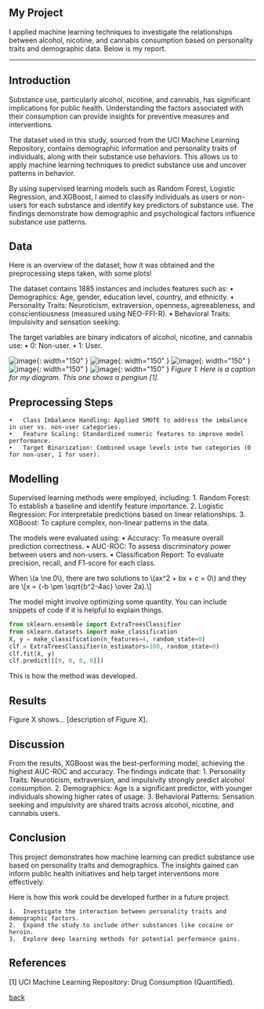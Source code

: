 <script id="MathJax-script" async src="https://cdn.jsdelivr.net/npm/mathjax@3/es5/tex-mml-chtml.js"></script>

## My Project

I applied machine learning techniques to investigate the relationships between alcohol, nicotine, and cannabis consumption based on personality traits and demographic data. Below is my report.

***

## Introduction 

Substance use, particularly alcohol, nicotine, and cannabis, has significant implications for public health. Understanding the factors associated with their consumption can provide insights for preventive measures and interventions.

The dataset used in this study, sourced from the UCI Machine Learning Repository, contains demographic information and personality traits of individuals, along with their substance use behaviors. This allows us to apply machine learning techniques to predict substance use and uncover patterns in behavior.

By using supervised learning models such as Random Forest, Logistic Regression, and XGBoost, I aimed to classify individuals as users or non-users for each substance and identify key predictors of substance use. The findings demonstrate how demographic and psychological factors influence substance use patterns.

## Data

Here is an overview of the dataset, how it was obtained and the preprocessing steps taken, with some plots!

The dataset contains 1885 instances and includes features such as:
	•	Demographics: Age, gender, education level, country, and ethnicity.
	•	Personality Traits: Neuroticism, extraversion, openness, agreeableness, and conscientiousness (measured using NEO-FFI-R).
	•	Behavioral Traits: Impulsivity and sensation seeking.

The target variables are binary indicators of alcohol, nicotine, and cannabis use:
	•	0: Non-user.
	•	1: User.

![image](https://github.com/user-attachments/assets/378b8d14-ecd1-4fd8-98c3-fe30a2039935){: width="150" }
![image](https://github.com/user-attachments/assets/f990d918-14c6-473f-acb2-bf598865b930){: width="150" }
![image](https://github.com/user-attachments/assets/2578c5fe-cae9-4a4a-8104-905158d1c8f5){: width="150" }
![image](https://github.com/user-attachments/assets/2450d3a1-10e5-486d-93fb-3948f8690a94){: width="150" }
![image](https://github.com/user-attachments/assets/7ed89f42-020e-4f4b-9ce6-3dc673f42aa6){: width="150" }
*Figure 1: Here is a caption for my diagram. This one shows a pengiun [1].*

## Preprocessing Steps
	•	Class Imbalance Handling: Applied SMOTE to address the imbalance in user vs. non-user categories.
	•	Feature Scaling: Standardized numeric features to improve model performance.
	•	Target Binarization: Combined usage levels into two categories (0 for non-user, 1 for user).

## Modelling

Supervised learning methods were employed, including:
	1.	Random Forest: To establish a baseline and identify feature importance.
	2.	Logistic Regression: For interpretable predictions based on linear relationships.
	3.	XGBoost: To capture complex, non-linear patterns in the data.

The models were evaluated using:
	•	Accuracy: To measure overall prediction correctness.
	•	AUC-ROC: To assess discriminatory power between users and non-users.
	•	Classification Report: To evaluate precision, recall, and F1-score for each class.

<p>
When \(a \ne 0\), there are two solutions to \(ax^2 + bx + c = 0\) and they are
  \[x = {-b \pm \sqrt{b^2-4ac} \over 2a}.\]
</p>

The model might involve optimizing some quantity. You can include snippets of code if it is helpful to explain things.

```python
from sklearn.ensemble import ExtraTreesClassifier
from sklearn.datasets import make_classification
X, y = make_classification(n_features=4, random_state=0)
clf = ExtraTreesClassifier(n_estimators=100, random_state=0)
clf.fit(X, y)
clf.predict([[0, 0, 0, 0]])
```

This is how the method was developed.

## Results

Figure X shows... [description of Figure X].

## Discussion

From the results, XGBoost was the best-performing model, achieving the highest AUC-ROC and accuracy. The findings indicate that:
	1.	Personality Traits: Neuroticism, extraversion, and impulsivity strongly predict alcohol consumption.
	2.	Demographics: Age is a significant predictor, with younger individuals showing higher rates of usage.
	3.	Behavioral Patterns: Sensation seeking and impulsivity are shared traits across alcohol, nicotine, and cannabis users.

## Conclusion

This project demonstrates how machine learning can predict substance use based on personality traits and demographics. The insights gained can inform public health initiatives and help target interventions more effectively.

Here is how this work could be developed further in a future project.

	1.	Investigate the interaction between personality traits and demographic factors.
	2.	Expand the study to include other substances like cocaine or heroin.
	3.	Explore deep learning methods for potential performance gains.

## References
[1] UCI Machine Learning Repository: Drug Consumption (Quantified).

[back](./)
